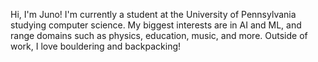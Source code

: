 Hi, I'm Juno! I'm currently a student at the University of Pennsylvania studying computer science.
My biggest interests are in AI and ML, and range domains such as physics, education, music, and more.
Outside of work, I love bouldering and backpacking!

<!---
Neontus/Neontus is a ✨ special ✨ repository because its `README.md` (this file) appears on your GitHub profile.
You can click the Preview link to take a look at your changes.
--->
